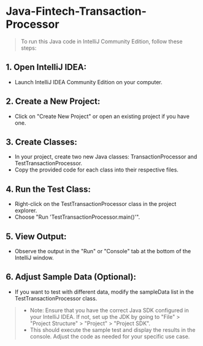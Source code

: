 # Java-Fintech-Transaction-Processor

> To run this Java code in IntelliJ Community Edition, follow these steps:
## 1. Open IntelliJ IDEA:
* Launch IntelliJ IDEA Community Edition on your computer.
## 2. Create a New Project:
* Click on "Create New Project" or open an existing project if you have one.
## 3. Create Classes:
* In your project, create two new Java classes: TransactionProcessor and TestTransactionProcessor.
* Copy the provided code for each class into their respective files.
## 4. Run the Test Class:
* Right-click on the TestTransactionProcessor class in the project explorer.
* Choose "Run 'TestTransactionProcessor.main()'".
## 5. View Output:
* Observe the output in the "Run" or "Console" tab at the bottom of the IntelliJ window.
## 6. Adjust Sample Data (Optional):
* If you want to test with different data, modify the sampleData list in the TestTransactionProcessor class.
> * Note: Ensure that you have the correct Java SDK configured in your IntelliJ IDEA. If not, set up the JDK by going to "File" > "Project Structure" > "Project" > "Project SDK".
> * This should execute the sample test and display the results in the console. Adjust the code as needed for your specific use case.
